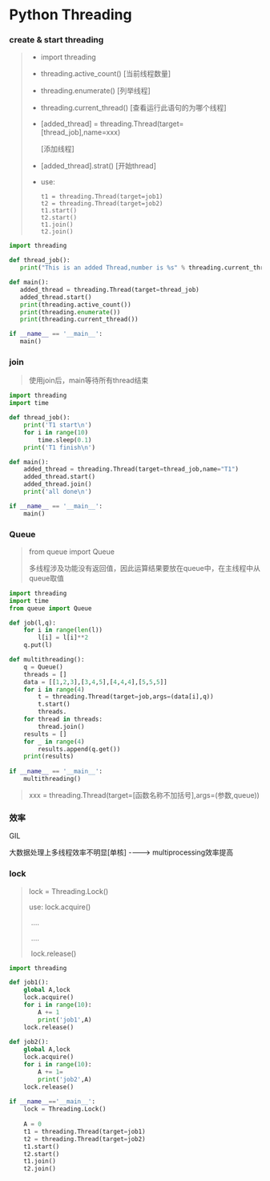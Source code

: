 # Python Threading



### create & start threading

> * import threading
>
> * threading.active_count() [当前线程数量]
>
> * threading.enumerate() [列举线程]
>
> * threading.current_thread() [查看运行此语句的为哪个线程]
>
> * [added_thread] = threading.Thread(target=[thread_job],name=xxx) 
>
>   [添加线程]
>
> * [added_thread].strat() [开始thread]
>
> * use:
>
>       t1 = threading.Thread(target=job1)
>       t2 = threading.Thread(target=job2)
>       t1.start()
>       t2.start()
>       t1.join()
>       t2.join()	





 ``` python
import threading

def thread_job():
    print("This is an added Thread,number is %s" % threading.current_thread())

def main():
    added_thread = threading.Thread(target=thread_job)
    added_thread.start()
    print(threading.active_count())
    print(threading.enumerate())
    print(threading.current_thread())

if __name__ == '__main__':
    main()
 ```



### join

> 使用join后，main等待所有thread结束

```python
import threading
import time

def thread_job():
    print('T1 start\n')
    for i in range(10)
        time.sleep(0.1)
    print('T1 finish\n')

def main():
    added_thread = threading.Thread(target=thread_job,name="T1")
    added_thread.start()
    added_thread.join()
    print('all done\n')

if __name__ == '__main__':
    main()
```



### Queue

> from queue import Queue
>
> 多线程涉及功能没有返回值，因此运算结果要放在queue中，在主线程中从queue取值

``` python
import threading
import time
from queue import Queue

def job(l,q):
    for i in range(len(l))
        l[i] = l[i]**2
    q.put(l)

def multithreading():
    q = Queue()
    threads = []
    data = [[1,2,3],[3,4,5],[4,4,4],[5,5,5]]
    for i in range(4)
        t = threading.Thread(target=job,args=(data[i],q))
        t.start()
        threads.
    for thread in threads:
        thread.join()
    results = []
    for _ in range(4)
        results.append(q.get())
    print(results)
    
if __name__ == '__main__':
    multithreading()
```

> xxx = threading.Thread(target=[函数名称不加括号],args=(参数,queue))



### 效率

GIL

大数据处理上多线程效率不明显[单核]   ----> multiprocessing效率提高



### lock

> lock = Threading.Lock()
>
> use: lock.acquire()
>
> ​	....
>
> ​	....
>
> ​	lock.release()

``` python
import threading

def job1():
    global A,lock
    lock.acquire()
    for i in range(10):
        A += 1
        print('job1',A)
    lock.release()
        
def job2():
    global A,lock
    lock.acquire()
    for i in range(10):
        A += 1=
        print('job2',A)
    lock.release()
        
if __name__=='__main__':
    lock = Threading.Lock()
    
    A = 0
    t1 = threading.Thread(target=job1)
    t2 = threading.Thread(target=job2)
    t1.start()
    t2.start()
    t1.join()
    t2.join()
    
```



